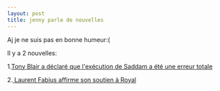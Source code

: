 ```yaml
---
layout: post
title: jenny parle de nouvelles
---
```


<p>Aj je ne suis pas en bonne humeur:(</p>
<p>Il y a 2 nouvelles:</p>
<p>1.<a href="http://www.french.xinhuanet.com/french/2007-01/10/content_372502.htm">Tony Blair a déclaré que l&#39;exécution de Saddam a été une erreur totale</a></p>
<p>2.<a href="http://www.french.xinhuanet.com/french/2007-01/10/content_372526.htm"> Laurent Fabius affirme son soutien à Royal</a></p>
<p></p>

